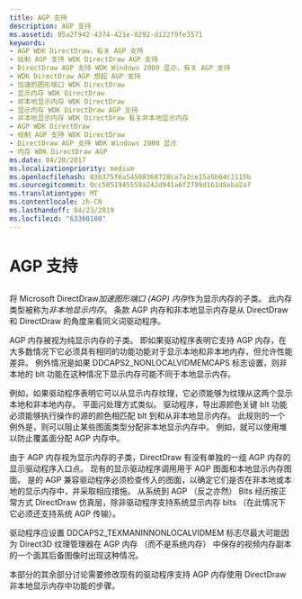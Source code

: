 ```yaml
---
title: AGP 支持
description: AGP 支持
ms.assetid: 05a2f942-4374-421e-8292-d122f9fe3571
keywords:
- AGP WDK DirectDraw，有关 AGP 支持
- 绘制 AGP 支持 WDK DirectDraw AGP 支持
- DirectDraw AGP 支持 WDK Windows 2000 显示，有关 AGP 支持
- WDK DirectDraw AGP 想起 AGP 支持
- 加速的图形端口 WDK DirectDraw
- 显示内存 WDK DirectDraw
- 非本地显示内存 WDK DirectDraw
- 显示内存 WDK DirectDraw AGP 支持
- 非本地显示内存 WDK DirectDraw 有关非本地显示内存
- AGP WDK DirectDraw
- 绘制 AGP 支持 WDK DirectDraw
- DirectDraw AGP 支持 WDK Windows 2000 显示
- 内存 WDK DirectDraw AGP
ms.date: 04/20/2017
ms.localizationpriority: medium
ms.openlocfilehash: 83b375f6a54598368728ca7a2ce15a5b64c2115b
ms.sourcegitcommit: 0cc5051945559a242d941a6f2799d161d8eba2a7
ms.translationtype: MT
ms.contentlocale: zh-CN
ms.lasthandoff: 04/23/2019
ms.locfileid: "63360100"
---
```

# <a name="agp-support"></a>AGP 支持


## <span id="ddk_agp_support_gg"></span><span id="DDK_AGP_SUPPORT_GG"></span>


将 Microsoft DirectDraw*加速图形端口 (AGP) 内存*作为显示内存的子类。 此内存类型被称为*非本地显示内存*。 条款 AGP 内存和非本地显示内存是从 DirectDraw 和 DirectDraw 的角度来看同义词驱动程序。

AGP 内存被视为纯显示内存的子类。 即如果驱动程序表明它支持 AGP 内存，在大多数情况下它必须具有相同的功能功能对于显示本地和非本地内存，但允许性能差异。 例外情况是如果 DDCAPS2\_NONLOCALVIDMEMCAPS 标志设置，则非本地的 blt 功能在这种情况下显示内存可能不同于本地显示内存。

例如，如果驱动程序表明它可以从显示内存纹理，它必须能够为纹理从这两个显示本地和非本地内存。 平面闪处理方式类似。 驱动程序，导出源颜色关键 blt 功能必须能够执行操作的源的颜色相匹配 blt 到和从非本地显示内存。 此规则的一个例外是，则可以阻止某些图面类型分配非本地显示内存中。 例如，就可以使用堆以防止覆盖面分配 AGP 内存中。

由于 AGP 内存视为显示内存的子类，DirectDraw 有没有单独的一组 AGP 内存的显示驱动程序入口点。 现有的显示驱动程序调用用于 AGP 图面和本地显示内存图面。 是的 AGP 兼容驱动程序必须检查传入的图面，以确定它们是否在非本地或本地的显示内存中，并采取相应措施。 从系统到 AGP （反之亦然） Blts 经历按正常方式 DirectDraw 仿真层，除非驱动程序支持系统显示内存 blts （在此情况下它必须还支持系统 AGP 传输）。

驱动程序应设置 DDCAPS2\_TEXMANINNONLOCALVIDMEM 标志尽最大可能因为 Direct3D 纹理管理器在 AGP 内存 （而不是系统内存） 中保存的视频内存副本的一个面其后备图像时出现这种情况。

本部分的其余部分讨论需要修改现有的驱动程序支持 AGP 内存使用 DirectDraw 非本地显示内存中功能的步骤。

 

 





